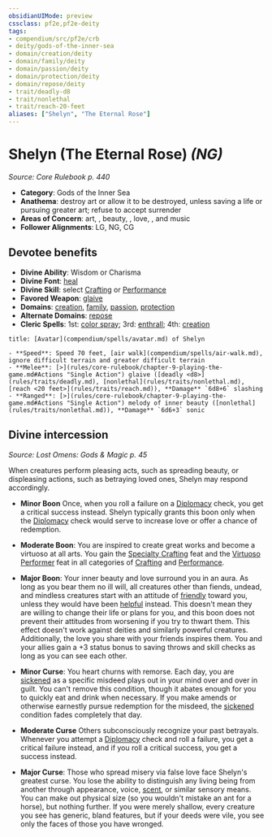 ```yaml
---
obsidianUIMode: preview
cssclass: pf2e,pf2e-deity
tags:
- compendium/src/pf2e/crb
- deity/gods-of-the-inner-sea
- domain/creation/deity
- domain/family/deity
- domain/passion/deity
- domain/protection/deity
- domain/repose/deity
- trait/deadly-d8
- trait/nonlethal
- trait/reach-20-feet
aliases: ["Shelyn", "The Eternal Rose"]
---
```

# Shelyn (The Eternal Rose) *(NG)*  
*Source: Core Rulebook p. 440*  

- **Category**: Gods of the Inner Sea
- **Anathema**: destroy art or allow it to be destroyed, unless saving a life or pursuing greater art; refuse to accept surrender
- **Areas of Concern**: art, , beauty, , love, , and music
- **Follower Alignments**: LG, NG, CG

## Devotee benefits

- **Divine Ability**: Wisdom or Charisma
- **Divine Font**: [heal](compendium/spells/heal.md)
- **Divine Skill**: select [Crafting](compendium/skills.md#Crafting) or [Performance](compendium/skills.md#Performance)
- **Favored Weapon**: [glaive](compendium/equipment/items/glaive.md)
- **Domains**: [creation](compendium/setting/domains.md#Creation), [family](compendium/setting/domains.md#Family), [passion](compendium/setting/domains.md#Passion), [protection](compendium/setting/domains.md#Protection)
- **Alternate Domains**: [repose](compendium/setting/domains.md#Repose)
- **Cleric Spells**: 1st: [color spray](compendium/spells/color-spray.md); 3rd: [enthrall](compendium/spells/enthrall.md); 4th: [creation](compendium/spells/creation.md)

```ad-embed-avatar
title: [Avatar](compendium/spells/avatar.md) of Shelyn

- **Speed**: Speed 70 feet, [air walk](compendium/spells/air-walk.md), ignore difficult terrain and greater difficult terrain
- **Melee**: [>](rules/core-rulebook/chapter-9-playing-the-game.md#Actions "Single Action") glaive ([deadly <d8>](rules/traits/deadly.md), [nonlethal](rules/traits/nonlethal.md), [reach <20 feet>](rules/traits/reach.md)), **Damage** `6d8+6` slashing
- **Ranged**: [>](rules/core-rulebook/chapter-9-playing-the-game.md#Actions "Single Action") melody of inner beauty ([nonlethal](rules/traits/nonlethal.md)), **Damage** `6d6+3` sonic
```

## Divine intercession
*Source: Lost Omens: Gods & Magic p. 45*

When creatures perform pleasing acts, such as spreading beauty, or displeasing actions, such as betraying loved ones, Shelyn may respond accordingly.

- **Minor Boon** Once, when you roll a failure on a [Diplomacy](compendium/skills.md#Diplomacy) check, you get a critical success instead. Shelyn typically grants this boon only when the [Diplomacy](compendium/skills.md#Diplomacy) check would serve to increase love or offer a chance of redemption.
- **Moderate Boon**: You are inspired to create great works and become a virtuoso at all arts. You gain the [Specialty Crafting](compendium/feats/specialty-crafting.md) feat and the [Virtuoso Performer](compendium/feats/virtuosic-performer.md) feat in all categories of [Crafting](compendium/skills.md#Crafting) and [Performance](compendium/skills.md#Performance).
- **Major Boon**: Your inner beauty and love surround you in an aura. As long as you bear them no ill will, all creatures other than fiends, undead, and mindless creatures start with an attitude of [friendly](rules/conditions.md#Friendly) toward you, unless they would have been [helpful](rules/conditions.md#Helpful) instead. This doesn't mean they are willing to change their life or plans for you, and this boon does not prevent their attitudes from worsening if you try to thwart them. This effect doesn't work against deities and similarly powerful creatures. Additionally, the love you share with your friends inspires them. You and your allies gain a +3 status bonus to saving throws and skill checks as long as you can see each other.

- **Minor Curse**: You heart churns with remorse. Each day, you are [sickened](rules/conditions.md#Sickened) as a specific misdeed plays out in your mind over and over in guilt. You can't remove this condition, though it abates enough for you to quickly eat and drink when necessary. If you make amends or otherwise earnestly pursue redemption for the misdeed, the [sickened](rules/conditions.md#Sickened) condition fades completely that day.
- **Moderate Curse** Others subconsciously recognize your past betrayals. Whenever you attempt a [Diplomacy](compendium/skills.md#Diplomacy) check and roll a failure, you get a critical failure instead, and if you roll a critical success, you get a success instead.
- **Major Curse**: Those who spread misery via false love face Shelyn's greatest curse. You lose the ability to distinguish any living being from another through appearance, voice, [scent](rules/abilities/scent.md), or similar sensory means. You can make out physical size (so you wouldn't mistake an ant for a horse), but nothing further. If you were merely shallow, every creature you see has generic, bland features, but if your deeds were vile, you see only the faces of those you have wronged.